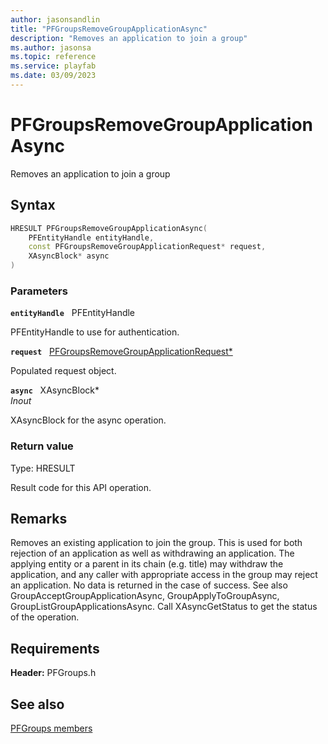 ```yaml
---
author: jasonsandlin
title: "PFGroupsRemoveGroupApplicationAsync"
description: "Removes an application to join a group"
ms.author: jasonsa
ms.topic: reference
ms.service: playfab
ms.date: 03/09/2023
---
```


# PFGroupsRemoveGroupApplicationAsync  

Removes an application to join a group  

## Syntax  
  
```cpp
HRESULT PFGroupsRemoveGroupApplicationAsync(  
    PFEntityHandle entityHandle,  
    const PFGroupsRemoveGroupApplicationRequest* request,  
    XAsyncBlock* async  
)  
```  
  
### Parameters  
  
**`entityHandle`** &nbsp; PFEntityHandle  
  
PFEntityHandle to use for authentication.  
  
**`request`** &nbsp; [PFGroupsRemoveGroupApplicationRequest*](../../pfgroupstypes/structs/pfgroupsremovegroupapplicationrequest.md)  
  
Populated request object.  
  
**`async`** &nbsp; XAsyncBlock*  
*_Inout_*  
  
XAsyncBlock for the async operation.  
  
  
### Return value
Type: HRESULT
  
Result code for this API operation.
  
## Remarks  
  
Removes an existing application to join the group. This is used for both rejection of an application as well as withdrawing an application. The applying entity or a parent in its chain (e.g. title) may withdraw the application, and any caller with appropriate access in the group may reject an application. No data is returned in the case of success. See also GroupAcceptGroupApplicationAsync, GroupApplyToGroupAsync, GroupListGroupApplicationsAsync. Call XAsyncGetStatus to get the status of the operation.
  
## Requirements  
  
**Header:** PFGroups.h
  
## See also  
[PFGroups members](../pfgroups_members.md)  

  
  
